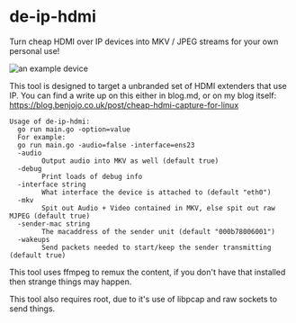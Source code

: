 de-ip-hdmi
===

Turn cheap HDMI over IP devices into MKV / JPEG streams for your own personal use!

![an example device](example-device.jpg)

This tool is designed to target a unbranded set of HDMI extenders that use IP. You can find a write up on this either in blog.md, or on my blog itself: https://blog.benjojo.co.uk/post/cheap-hdmi-capture-for-linux

```
Usage of de-ip-hdmi:
  go run main.go -option=value
  For example:
  go run main.go -audio=false -interface=ens23
  -audio
    	Output audio into MKV as well (default true)
  -debug
    	Print loads of debug info
  -interface string
    	What interface the device is attached to (default "eth0")
  -mkv
    	Spit out Audio + Video contained in MKV, else spit out raw MJPEG (default true)
  -sender-mac string
    	The macaddress of the sender unit (default "000b78006001")
  -wakeups
    	Send packets needed to start/keep the sender transmitting (default true)
```

This tool uses ffmpeg to remux the content, if you don't have that installed then strange things may happen.

This tool also requires root, due to it's use of libpcap and raw sockets to send things.